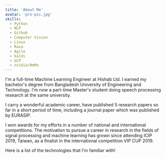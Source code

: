 ```yaml
---
title: 'About Me'
avatar: 'pro-pic.jpg'
skills:
  - Python
  - NLP
  - Github
  - Computer Vision
  - Linux
  - Rasa
  - Agile
  - kaldi
  - GCP
  - nvidia/NeMo
---
```


I'm a full-time Machine Learning Engineer at Hishab Ltd. I earned my bachelor's degree from Bangladesh University of Engineering and Technology. I'm now a part-time Master's student doing speech processing research at the same university.

I carry a wonderful academic career, have published 5 research papers so far in a short period of time, including a journal paper which was published by EURASIP. 

I won awards for my efforts in a number of national and international competitions. The motivation to pursue a career in research in the fields of signal processing and machine learning has grown since attending ICIP 2019, Taiwan, as a finalist in the international competition VIP CUP 2019.

Here is a list of the technologies that I'm familiar with!
